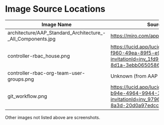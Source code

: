 # Image Source Locations

| Image Name | Source / Link |
| ---------- | ------------- |
| architecture/AAP_Standard_Architecture_-_All_Components.jpg | https://miro.com/app/board/uXjVON1M9xE=/ |
| controller-rbac_house.png | https://lucid.app/lucidchart/d580bdae-f960-49ea-89f5-e9559782a6c5/edit?invitationId=inv_1fd993b0-5798-47b5-8d1a-3ebb0650586e# |
| controller-rbac-org-team-user-groups.png | Unknown (from AAP docs) |
| git_workflow.png | https://lucid.app/lucidchart/48154131-b94e-4964-9944-333ada92af19/edit?invitationId=inv_97967374-5fa5-415c-8a3d-20d0a97edccf# |

Other images not listed above are screenshots.
